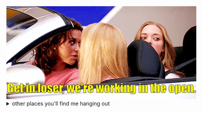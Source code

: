 <!--<img src="hack-the-planet.gif" alt="hack theee plaaaaneeeet! hack the plaaaneeeeet! hack the planet!">-->
<img src="ezgif.com-gif-maker.gif" alt="Get in loser, we're working in the open">

<details>
  <summary>other places you'll find me hanging out</summary>
  - [hacker news](https://news.ycombinator.com/user?id=skibz)
  - [keybase](https://keybase.io/antino)
  - [sourcehut](https://git.sr.ht/~ac)
  - [stackoverflow](https://stackoverflow.com/users/5952575/ant)
</details>
